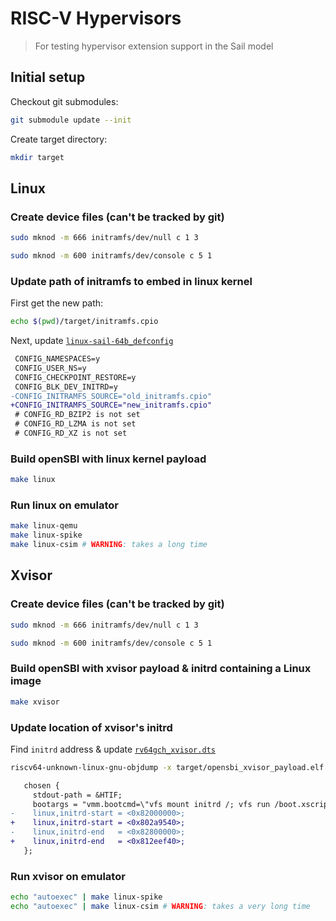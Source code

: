 # RISC-V Hypervisors

> For testing hypervisor extension support in the Sail model

## Initial setup

Checkout git submodules:
```bash
git submodule update --init
```

Create target directory:
```bash
mkdir target
```

## Linux

### Create device files (can't be tracked by git)

```bash
sudo mknod -m 666 initramfs/dev/null c 1 3
```
```bash
sudo mknod -m 600 initramfs/dev/console c 5 1
```

### Update path of initramfs to embed in linux kernel

First get the new path:
```bash
echo $(pwd)/target/initramfs.cpio
```
Next, update [`linux-sail-64b_defconfig`](./linux-sail-64b_defconfig)
```diff
 CONFIG_NAMESPACES=y
 CONFIG_USER_NS=y
 CONFIG_CHECKPOINT_RESTORE=y
 CONFIG_BLK_DEV_INITRD=y
-CONFIG_INITRAMFS_SOURCE="old_initramfs.cpio"
+CONFIG_INITRAMFS_SOURCE="new_initramfs.cpio"
 # CONFIG_RD_BZIP2 is not set
 # CONFIG_RD_LZMA is not set
 # CONFIG_RD_XZ is not set
```

### Build openSBI with linux kernel payload
```bash
make linux
```

### Run linux on emulator
```bash
make linux-qemu
make linux-spike
make linux-csim # WARNING: takes a long time
```

## Xvisor

### Create device files (can't be tracked by git)

```bash
sudo mknod -m 666 initramfs/dev/null c 1 3
```
```bash
sudo mknod -m 600 initramfs/dev/console c 5 1
```

### Build openSBI with xvisor payload & initrd containing a Linux image

```bash
make xvisor
```

### Update location of xvisor's initrd

Find `initrd` address & update [`rv64gch_xvisor.dts`](rv64gch_xvisor.dts)
```bash
riscv64-unknown-linux-gnu-objdump -x target/opensbi_xvisor_payload.elf | grep _initrd_
```

```diff
   chosen {
     stdout-path = &HTIF;
     bootargs = "vmm.bootcmd=\"vfs mount initrd /; vfs run /boot.xscript\"";
-    linux,initrd-start = <0x82000000>;
+    linux,initrd-start = <0x802a9540>;
-    linux,initrd-end   = <0x82800000>;
+    linux,initrd-end   = <0x812eef40>;
   };
```

### Run xvisor on emulator
```bash
echo "autoexec" | make linux-spike
echo "autoexec" | make linux-csim # WARNING: takes a very long time
```
